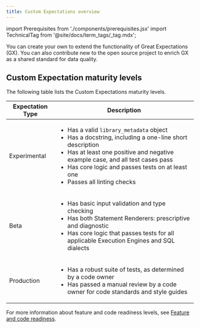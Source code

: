 ```yaml
---
title: Custom Expectations overview
---
```

import Prerequisites from './components/prerequisites.jsx'
import TechnicalTag from '@site/docs/term_tags/_tag.mdx';

You can create your own <TechnicalTag tag="custom_expectation" text="Custom Expectations" /> to extend the functionality of Great Expectations (GX). You can also contribute new <TechnicalTag tag="expectation" text="Expectations" /> to the open source project to enrich GX as a shared standard for data quality.

## Custom Expectation maturity levels

The following table lists the Custom Expectations maturity levels.

| Expectation Type              | Description                            |
|-------------------------------|----------------------------------------|
| Experimental             | <ul><li>Has a valid `library_metadata` object</li><li>Has a docstring, including a one-line short description</li><li>Has at least one positive and negative example case, and all test cases pass</li><li>Has core logic and passes tests on at least one <TechnicalTag tag="execution_engine" text="Execution Engine" /></li><li>Passes all linting checks</li></ul>                  |
| Beta                     |<ul><li>Has basic input validation and type checking</li><li>Has both Statement Renderers: prescriptive and diagnostic</li><li>Has core logic that passes tests for all applicable Execution Engines and SQL dialects</li></ul>                |
| Production                                                | <ul><li>Has a robust suite of tests, as determined by a code owner</li><li>Has passed a manual review by a code owner for code standards and style guides</li></ul> |


For more information about feature and code readiness levels, see [Feature and code readiness](../../../contributing/contributing_maturity.md).